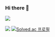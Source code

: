 ### Hi there 👋

<img src="https://github-readme-stats.vercel.app/api/top-langs/?username=JJongmen&layout=compact"><br><br>
<img src="https://github-readme-stats.vercel.app/api?username=JJongmen&show_icons=true">
[![Solved.ac
프로필](http://mazassumnida.wtf/api/v2/generate_badge?boj=pjy901)](https://solved.ac/pjy901)
<!--
**JJongmen/JJongmen** is a ✨ _special_ ✨ repository because its `README.md` (this file) appears on your GitHub profile.

Here are some ideas to get you started:

- 🔭 I’m currently working on ...
- 🌱 I’m currently learning ...
- 👯 I’m looking to collaborate on ...
- 🤔 I’m looking for help with ...
- 💬 Ask me about ...
- 📫 How to reach me: ...
- 😄 Pronouns: ...
- ⚡ Fun fact: ...
-->
